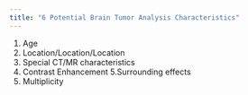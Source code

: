 ```yaml
---
title: "6 Potential Brain Tumor Analysis Characteristics"
---
```

1. Age
2. Location/Location/Location
3. Special CT/MR characteristics
4. Contrast Enhancement
5.Surrounding effects
6. Multiplicity

